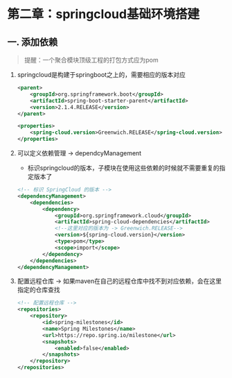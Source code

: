 # 第二章：springcloud基础环境搭建

## 一. 添加依赖
> 提醒：一个聚合模块顶级工程的打包方式应为pom
1. springcloud是构建于springboot之上的，需要相应的版本对应
    ```xml
    <parent>
        <groupId>org.springframework.boot</groupId>
        <artifactId>spring-boot-starter-parent</artifactId>
        <version>2.1.4.RELEASE</version>
    </parent>
    
    <properties>
        <spring-cloud.version>Greenwich.RELEASE</spring-cloud.version>
    </properties>
    ```

2. 可以定义依赖管理 -> dependcyManagement
    * 标识springcloud的版本，子模块在使用这些依赖的时候就不需要重复的指定版本了
    ```xml
    <!-- 标识 SpringCloud 的版本 -->
    <dependencyManagement>
        <dependencies>
            <dependency>
                <groupId>org.springframework.cloud</groupId>
                <artifactId>spring-cloud-dependencies</artifactId>
                <!--这里对应的版本为 -> Greenwich.RELEASE-->
                <version>${spring-cloud.version}</version>
                <type>pom</type>
                <scope>import</scope>
            </dependency>
        </dependencies>
    </dependencyManagement>
    ```

3. 配置远程仓库 -> 如果maven在自己的远程仓库中找不到对应依赖，会在这里指定的仓库查找
    ```xml
    <!-- 配置远程仓库 -->
    <repositories>
        <repository>
            <id>spring-milestones</id>
            <name>Spring Milestones</name>
            <url>https://repo.spring.io/milestone</url>
            <snapshots>
                <enabled>false</enabled>
            </snapshots>
        </repository>
    </repositories>
    ```




<comment/>
